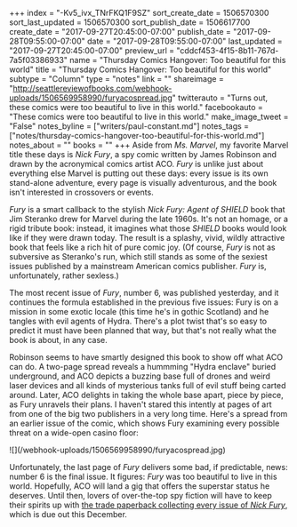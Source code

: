+++
index = "-Kv5_ivx_TNrFKQ1F9SZ"
sort_create_date = 1506570300
sort_last_updated = 1506570300
sort_publish_date = 1506617700
create_date = "2017-09-27T20:45:00-07:00"
publish_date = "2017-09-28T09:55:00-07:00"
date = "2017-09-28T09:55:00-07:00"
last_updated = "2017-09-27T20:45:00-07:00"
preview_url = "cddcf453-4f15-8b11-767d-7a5f03386933"
name = "Thursday Comics Hangover: Too beautiful for this world"
title = "Thursday Comics Hangover: Too beautiful for this world"
subtype = "Column"
type = "notes"
link = ""
shareimage = "http://seattlereviewofbooks.com/webhook-uploads/1506569958990/furyacospread.jpg"
twitterauto = "Turns out, these comics were too beautiful to live in this world."
facebookauto = "These comics were too beautiful to live in this world."
make_image_tweet = "False"
notes_byline = ["writers/paul-constant.md"]
notes_tags = ["notes/thursday-comics-hangover-too-beautiful-for-this-world.md"]
notes_about = ""
books = ""
+++
Aside from *Ms. Marvel*, my favorite Marvel title these days is *Nick Fury*, a spy comic written by James Robinson and drawn by the acronymical comics artist ACO. *Fury* is unlike just about everything else Marvel is putting out these days: every issue is its own stand-alone adventure, every page is visually adventurous, and the book isn't interested in crossovers or events.

*Fury* is a smart callback to the stylish *Nick Fury: Agent of SHIELD* book that Jim Steranko drew for Marvel during the late 1960s. It's not an homage, or a rigid tribute book: instead, it imagines what those *SHIELD* books would look like if they were drawn today. The result is a splashy, vivid, wildly attractive book that feels like a rich hit of pure comic joy. (Of course, *Fury* is not as subversive as Steranko's run, which still stands as some of the sexiest issues published by a mainstream American comics publisher. *Fury* is, unfortunately, rather sexless.)

The most recent issue of *Fury*, number 6, was published yesterday, and it continues the formula established in the previous five issues: Fury is on a mission in some exotic locale (this time he's in gothic Scotland) and he tangles with evil agents of Hydra. There's a plot twist that's so easy to predict it must have been planned that way, but that's not really what the book is about, in any case. 

Robinson seems to have smartly designed this book to show off what ACO can do. A two-page spread reveals a hummming "Hydra enclave" buried underground, and ACO depicts a buzzing base full of drones and weird laser devices and all kinds of mysterious tanks full of evil stuff being carted around. Later, ACO delights in taking the whole base apart, piece by piece, as Fury unravels their plans. I haven't stared this intently at pages of art from one of the big two publishers in a very long time. Here's a spread from an earlier issue of the comic, which shows Fury examining every possible threat on a wide-open casino floor:

<p class="image">![](/webhook-uploads/1506569958990/furyacospread.jpg)</p>

Unfortunately, the last page of *Fury* delivers some bad, if predictable, news: number 6 is the final issue. It figures: *Fury* was too beautiful to live in this world. Hopefully, ACO will land a gig that offers the superstar status he deserves. Until then, lovers of over-the-top spy fiction will have to keep their spirits up with [the trade paperback collecting every issue of *Nick Fury*](https://www.indiebound.org/book/9781302904869), which is due out this December.